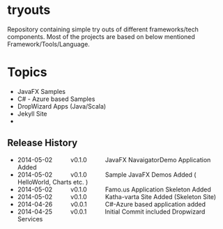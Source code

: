 tryouts
=======

Repository containing simple try outs of different frameworks/tech components.
Most of the projects are based on below mentioned Framework/Tools/Language.

# Topics
* JavaFX Samples
* C# - Azure based Samples
* DropWizard Apps (Java/Scala)
* Jekyll Site
* 

## Release History
 * 2014-05-02   v0.1.0   JavaFX NavaigatorDemo Application Added
 * 2014-05-02   v0.1.0   Sample JavaFX Demos Added ( HelloWorld, Charts etc. )
 * 2014-05-02   v0.1.0   Famo.us Application Skeleton Added
 * 2014-05-02   v0.1.0   Katha-varta Site Added (Skeleton Site)
 * 2014-04-26   v0.0.1   C#-Azure based application added
 * 2014-04-25   v0.0.1   Initial Commit included Dropwizard Services
